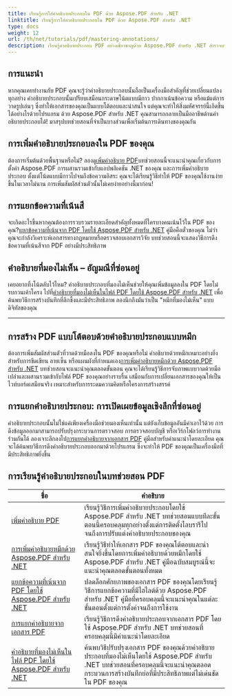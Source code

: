 ```yaml
---
title: เรียนรู้การใส่คำอธิบายประกอบใน PDF ด้วย Aspose.PDF สำหรับ .NET
linktitle: เรียนรู้การใส่คำอธิบายประกอบใน PDF ด้วย Aspose.PDF สำหรับ .NET
type: docs
weight: 12
url: /th/net/tutorials/pdf/mastering-annotations/
description: เรียนรู้คำอธิบายประกอบ PDF อย่างเชี่ยวชาญด้วย Aspose.PDF สำหรับ .NET สำรวจบทช่วยสอนแบบทีละขั้นตอนเกี่ยวกับการเพิ่ม ปรับแต่ง และแยกคำอธิบายประกอบเพื่อให้ PDF โต้ตอบได้มากขึ้น
---
```

## การแนะนำ

หากคุณเคยทำงานกับ PDF คุณจะรู้ว่าคำอธิบายประกอบนั้นถือเป็นเครื่องมือสำคัญที่ช่วยเปลี่ยนแปลงทุกอย่าง คำอธิบายประกอบนั้นเปรียบเสมือนกระดาษโน้ตแบบมีกาว ปากกาเน้นข้อความ หรือแม้แต่การวาดรูปเล่นๆ ซึ่งทำให้เอกสารของคุณเป็นแบบโต้ตอบและน่าสนใจ แต่คุณจะทำให้สิ่งมหัศจรรย์นี้เกิดขึ้นได้อย่างไรด้วยโปรแกรม ด้วย Aspose.PDF สำหรับ .NET คุณสามารถกลายเป็นมืออาชีพด้านคำอธิบายประกอบได้! มาสรุปบทช่วยสอนที่จำเป็นบางส่วนเพื่อเริ่มต้นการเดินทางของคุณกัน

## การเพิ่มคำอธิบายประกอบลงใน PDF ของคุณ  

 ต้องการเริ่มต้นด้วยพื้นฐานหรือไม่? ลองดู[เพิ่มคำอธิบาย PDF](./adding-pdf-annotation/)บทช่วยสอนนี้จะแนะนำคุณเกี่ยวกับการตั้งค่า Aspose.PDF การผสานรวมเข้ากับแอปพลิเคชัน .NET ของคุณ และการเพิ่มคำอธิบายประกอบ ตั้งแต่โน้ตแบบมีกาวไปจนถึงข้อความอิสระ คุณจะได้เรียนรู้วิธีทำให้ PDF ของคุณใช้งานง่ายขึ้นในเวลาไม่นาน การเพิ่มสัมผัสส่วนตัวนั้นไม่เคยง่ายอย่างนี้มาก่อน!  


## การแยกข้อความที่เน้นสี  

 จะเกิดอะไรขึ้นหากคุณต้องการรวบรวมรายละเอียดสำคัญทั้งหมดที่ใครบางคนเน้นไว้ใน PDF ของคุณ?[แยกข้อความที่เน้นจาก PDF โดยใช้ Aspose.PDF สำหรับ .NET](./extract-highlighted-text-from-pdf/) คู่มือคือตั๋วของคุณ ไม่ว่าคุณจะกำลังวิเคราะห์เอกสารทางกฎหมายหรือตรวจสอบเอกสารวิจัย บทช่วยสอนนี้จะแสดงวิธีการดึงข้อความที่เน้นสีจาก PDF อย่างมีประสิทธิภาพ  

## คำอธิบายที่มองไม่เห็น – อัญมณีที่ซ่อนอยู่  

 เคยอยากทิ้งโน้ตลับไว้ไหม? คำอธิบายประกอบที่มองไม่เห็นช่วยให้คุณเพิ่มข้อมูลลงใน PDF โดยไม่รบกวนเค้าโครง ไปที่[คำอธิบายที่มองไม่เห็นในไฟล์ PDF โดยใช้ Aspose.PDF สำหรับ .NET](./invisible-annotation-in-pdf-file/) เพื่อค้นพบวิธีการสร้างบันทึกที่ลึกซึ้งและมีประสิทธิภาพ ลองนึกถึงมันว่าเป็น "หมึกที่มองไม่เห็น" แบบดิจิทัลของคุณ  

---

## การสร้าง PDF แบบโต้ตอบด้วยคำอธิบายประกอบแบบหมึก  

 ต้องการเพิ่มสัมผัสส่วนตัวที่วาดด้วยมือลงใน PDF ของคุณหรือไม่ คำอธิบายด้วยหมึกเหมาะอย่างยิ่งสำหรับการขีดเขียน ลายเซ็น หรือแผนผังที่กำหนดเอง[การเพิ่มคำอธิบายหมึกด้วย Aspose.PDF สำหรับ .NET](./adding-ink-annotations/) บทช่วยสอนจะแนะนำคุณตลอดขั้นตอน คุณจะได้เรียนรู้วิธีการจับภาพแบบวาดด้วยมือเปล่าและผสานรวมเข้ากับไฟล์ PDF ของคุณอย่างราบรื่น เสมือนกับการเปลี่ยนเอกสารของคุณให้เป็นไวท์บอร์ดเสมือนจริง เหมาะสำหรับการระดมความคิดหรือโครงการสร้างสรรค์  

## การแยกคำอธิบายประกอบ: การเปิดเผยข้อมูลเชิงลึกที่ซ่อนอยู่  

 คำอธิบายประกอบนั้นไม่ใช่แค่เพียงเครื่องมือช่วยมองเห็นเท่านั้น แต่ยังเก็บข้อมูลอันมีค่าเอาไว้ด้วย การดึงข้อมูลออกมาสามารถปรับปรุงกระบวนการตรวจสอบ การตรวจสอบบัญชี หรือเวิร์กโฟลว์การทำงานร่วมกันได้ ลองเจาะลึกลงไป[การแยกคำอธิบายจากเอกสาร PDF](./extract-annotations-from-pdf/) คู่มือสำหรับคำแนะนำโดยละเอียด คุณจะได้ค้นพบวิธีการดึงคำอธิบายประกอบออกมาด้วยโปรแกรม ซึ่งจะทำให้ PDF ของคุณเป็นเครื่องมือที่มีประสิทธิภาพยิ่งขึ้น  

## การเรียนรู้คำอธิบายประกอบในบทช่วยสอน PDF
| ชื่อ | คำอธิบาย |
| --- | --- | 
| [เพิ่มคำอธิบาย PDF](./adding-pdf-annotation/) | เรียนรู้วิธีการเพิ่มคำอธิบายประกอบโดยใช้ Aspose.PDF สำหรับ .NET บทช่วยสอนแบบทีละขั้นตอนนี้ครอบคลุมทุกอย่างตั้งแต่การติดตั้งไลบรารีไปจนถึงการปรับแต่งคำอธิบายประกอบของคุณ |  
| [การเพิ่มคำอธิบายหมึกด้วย Aspose.PDF สำหรับ .NET](./adding-ink-annotations/) | เรียนรู้วิธีทำให้เอกสาร PDF ของคุณโต้ตอบและน่าสนใจยิ่งขึ้นโดยการเพิ่มคำอธิบายด้วยหมึกโดยใช้ Aspose.PDF สำหรับ .NET คู่มือฉบับสมบูรณ์นี้จะแนะนำคุณตลอดขั้นตอนทั้งหมด |    
| [แยกข้อความที่เน้นจาก PDF โดยใช้ Aspose.PDF สำหรับ .NET](./extract-highlighted-text-from-pdf/) | ปลดล็อกศักยภาพของเอกสาร PDF ของคุณโดยเรียนรู้วิธีการแยกข้อความที่มีไฮไลต์ด้วย Aspose.PDF สำหรับ .NET คู่มือที่ครอบคลุมนี้จะแนะนำคุณในแต่ละขั้นตอนตั้งแต่การตั้งค่าจนถึงการใช้งาน |  
| [การแยกคำอธิบายจากเอกสาร PDF](./extract-annotations-from-pdf/) | เรียนรู้วิธีการดึงคำอธิบายประกอบจากเอกสาร PDF โดยใช้ Aspose.PDF สำหรับ .NET บทช่วยสอนที่ครอบคลุมนี้มีคำแนะนำโดยละเอียด |    
| [คำอธิบายที่มองไม่เห็นในไฟล์ PDF โดยใช้ Aspose.PDF สำหรับ .NET](./invisible-annotation-in-pdf-file/) | ค้นพบวิธีปรับปรุงเอกสาร PDF ของคุณด้วยคำอธิบายประกอบที่มองไม่เห็นโดยใช้ Aspose.PDF สำหรับ .NET บทช่วยสอนที่ครอบคลุมนี้จะแนะนำคุณตลอดกระบวนการสร้างบันทึกย่อที่มีประสิทธิภาพแต่ไม่เด่นชัดใน PDF ของคุณ |  